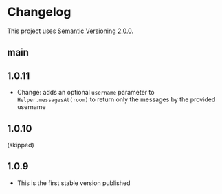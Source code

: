 # Changelog

This project uses [Semantic Versioning 2.0.0](http://semver.org/).

## main

## 1.0.11

- Change: adds an optional `username` parameter to `Helper.messagesAt(room)` to return only the messages by the provided username

## 1.0.10

(skipped)

## 1.0.9

- This is the first stable version published
